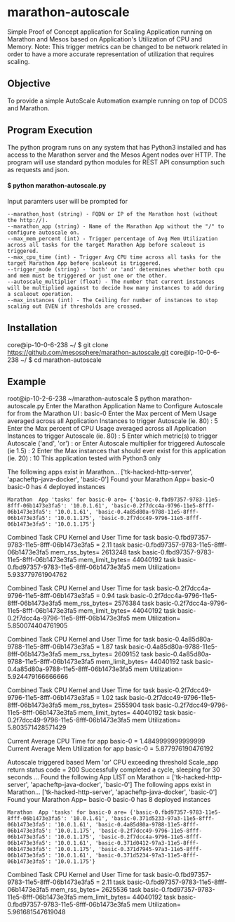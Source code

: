 # marathon-autoscale
Simple Proof of Concept application for Scaling Application running on Marathon and Mesos based on Application's Utilization of CPU and Memory. Note: This trigger metrics can be changed to be network related in order to have a more accurate representation of utilization that requires scaling.

## Objective
To provide a simple AutoScale Automation example running on top of DCOS and Marathon.

## Program Execution
The python program runs on any system that has Python3 installed and has access to the Marathon server and the Mesos Agent nodes over HTTP. The program will use standard python modules for REST API consumption such as requests and json.

#### $ python marathon-autoscale.py


Input paramters user will be prompted for

	--marathon_host (string) - FQDN or IP of the Marathon host (without the http://).
	--marathon_app (string) - Name of the Marathon App without the "/" to configure autoscale on.
	--max_mem_percent (int) - Trigger percentage of Avg Mem Utilization across all tasks for the target Marathon App before scaleout is triggered.
	--max_cpu_time (int) - Trigger Avg CPU time across all tasks for the target Marathon App before scaleout is triggered.
	--trigger_mode (string) - 'both' or 'and' determines whether both cpu and mem must be triggered or just one or the other.
	--autoscale_multiplier (float) - The number that current instances will be multiplied against to decide how many instances to add during a scaleout operation.
	--max_instances (int) - The Ceiling for number of instances to stop scaling out EVEN if thresholds are crossed.

## Installation

core@ip-10-0-6-238 ~/ $ git clone https://github.com/mesosphere/marathon-autoscale.git
core@ip-10-0-6-238 ~/ $ cd marathon-autoscale

## Example

root@ip-10-2-6-238 ~/marathon-autoscale $ python marathon-autoscale.py 
Enter the Marathon Application Name to Configure Autoscale for from the Marathon UI : basic-0
Enter the Max percent of Mem Usage averaged across all Application Instances to trigger Autoscale (ie. 80) : 5
Enter the Max percent of CPU Usage averaged across all Application Instances to trigger Autoscale (ie. 80) : 5
Enter which metric(s) to trigger Autoscale ('and', 'or') : or
Enter Autoscale multiplier for triggered Autoscale (ie 1.5) : 2
Enter the Max instances that should ever exist for this application (ie. 20) : 10
This application tested with Python3 only

The following apps exist in Marathon... ['tk-hacked-http-server', 'apacheftp-java-docker', 'basic-0']
Found your Marathon App= basic-0
basic-0 has 4 deployed instances

    Marathon  App 'tasks' for basic-0 are= {'basic-0.fbd97357-9783-11e5-8fff-06b1473e3fa5': '10.0.1.61', 'basic-0.2f7dcc4a-9796-11e5-8fff-06b1473e3fa5': '10.0.1.61', 'basic-0.4a85d80a-9788-11e5-8fff-06b1473e3fa5': '10.0.1.175', 'basic-0.2f7dcc49-9796-11e5-8fff-06b1473e3fa5': '10.0.1.175'}
Combined Task CPU Kernel and User Time for task basic-0.fbd97357-9783-11e5-8fff-06b1473e3fa5 = 2.11
task basic-0.fbd97357-9783-11e5-8fff-06b1473e3fa5 mem_rss_bytes= 2613248
task basic-0.fbd97357-9783-11e5-8fff-06b1473e3fa5 mem_limit_bytes= 44040192
task basic-0.fbd97357-9783-11e5-8fff-06b1473e3fa5 mem Utilization= 5.933779761904762

Combined Task CPU Kernel and User Time for task basic-0.2f7dcc4a-9796-11e5-8fff-06b1473e3fa5 = 0.94
task basic-0.2f7dcc4a-9796-11e5-8fff-06b1473e3fa5 mem_rss_bytes= 2576384
task basic-0.2f7dcc4a-9796-11e5-8fff-06b1473e3fa5 mem_limit_bytes= 44040192
task basic-0.2f7dcc4a-9796-11e5-8fff-06b1473e3fa5 mem Utilization= 5.850074404761905

Combined Task CPU Kernel and User Time for task basic-0.4a85d80a-9788-11e5-8fff-06b1473e3fa5 = 1.87
task basic-0.4a85d80a-9788-11e5-8fff-06b1473e3fa5 mem_rss_bytes= 2609152
task basic-0.4a85d80a-9788-11e5-8fff-06b1473e3fa5 mem_limit_bytes= 44040192
task basic-0.4a85d80a-9788-11e5-8fff-06b1473e3fa5 mem Utilization= 5.924479166666666

Combined Task CPU Kernel and User Time for task basic-0.2f7dcc49-9796-11e5-8fff-06b1473e3fa5 = 1.02
task basic-0.2f7dcc49-9796-11e5-8fff-06b1473e3fa5 mem_rss_bytes= 2555904
task basic-0.2f7dcc49-9796-11e5-8fff-06b1473e3fa5 mem_limit_bytes= 44040192
task basic-0.2f7dcc49-9796-11e5-8fff-06b1473e3fa5 mem Utilization= 5.803571428571429

Current Average  CPU Time for app basic-0 = 1.4849999999999999
Current Average Mem Utilization for app basic-0 = 5.877976190476192


Autoscale triggered based Mem 'or' CPU exceeding threshold
Scale_app return status code = 200
Successfully completed a cycle, sleeping for 30 seconds ...
Found the following App LIST on Marathon = ['tk-hacked-http-server', 'apacheftp-java-docker', 'basic-0']
The following apps exist in Marathon... ['tk-hacked-http-server', 'apacheftp-java-docker', 'basic-0']
  Found your Marathon App= basic-0
basic-0 has 8 deployed instances

    Marathon  App 'tasks' for basic-0 are= {'basic-0.fbd97357-9783-11e5-8fff-06b1473e3fa5': '10.0.1.61', 'basic-0.371d5233-97a3-11e5-8fff-06b1473e3fa5': '10.0.1.61', 'basic-0.4a85d80a-9788-11e5-8fff-06b1473e3fa5': '10.0.1.175', 'basic-0.2f7dcc49-9796-11e5-8fff-06b1473e3fa5': '10.0.1.175', 'basic-0.2f7dcc4a-9796-11e5-8fff-06b1473e3fa5': '10.0.1.61', 'basic-0.371d0412-97a3-11e5-8fff-06b1473e3fa5': '10.0.1.175', 'basic-0.371d7945-97a3-11e5-8fff-06b1473e3fa5': '10.0.1.61', 'basic-0.371d5234-97a3-11e5-8fff-06b1473e3fa5': '10.0.1.175'}
Combined Task CPU Kernel and User Time for task basic-0.fbd97357-9783-11e5-8fff-06b1473e3fa5 = 2.11
task basic-0.fbd97357-9783-11e5-8fff-06b1473e3fa5 mem_rss_bytes= 2625536
task basic-0.fbd97357-9783-11e5-8fff-06b1473e3fa5 mem_limit_bytes= 44040192
task basic-0.fbd97357-9783-11e5-8fff-06b1473e3fa5 mem Utilization= 5.961681547619048


